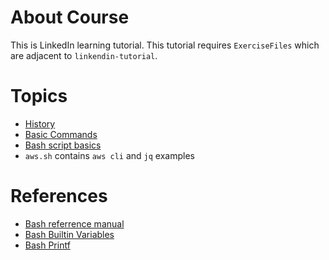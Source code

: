 # About Course 

  This is LinkedIn learning tutorial. This tutorial requires `ExerciseFiles` which are adjacent to `linkendin-tutorial`.


# Topics

- [History](./linkedin-tutorial/history.md)
- [Basic Commands](./linkedin-tutorial/basic-commands.md)
- [Bash script basics](./linkedin-tutorial/bash.md)
- `aws.sh` contains `aws cli` and `jq` examples 


# References

- [Bash referrence manual](https://tiswww.case.edu/php/chet/bash/bashref.html)
- [Bash Builtin Variables](http://www.tldp.org/LDP/abs/html/internalvariables.html)
- [Bash Printf](https://wiki.bash-hackers.org/commands/builtin/printf)